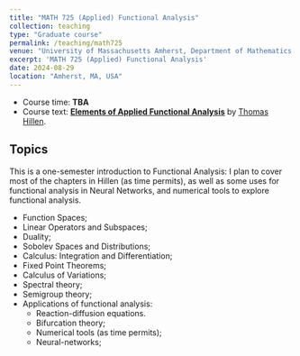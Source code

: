 ```yaml
---
title: "MATH 725 (Applied) Functional Analysis"
collection: teaching
type: "Graduate course"
permalink: /teaching/math725
venue: "University of Massachusetts Amherst, Department of Mathematics and Statistics"
excerpt: 'MATH 725 (Applied) Functional Analysis'
date: 2024-08-29
location: "Amherst, MA, USA"
---
```



* Course time: **TBA**
* Course text: [**Elements of Applied Functional Analysis**](https://www.math.ualberta.ca/~thillen/FA-book-June2023.pdf) by [Thomas Hillen](https://www.math.ualberta.ca/~thillen).

## Topics

This is a one-semester introduction to Functional Analysis: I plan to cover most of the chapters in Hillen (as time permits), as well as some uses for functional analysis in Neural Networks, and numerical tools to explore functional analysis.


* Function Spaces;
* Linear Operators and Subspaces;
* Duality;
* Sobolev Spaces and Distributions;
* Calculus: Integration and Differentiation;
* Fixed Point Theorems;
* Calculus of Variations;
* Spectral theory;
* Semigroup theory;
* Applications of functional analysis:
    * Reaction-diffusion equations.
    * Bifurcation theory;
    * Numerical tools (as time permits);
    * Neural-networks;



